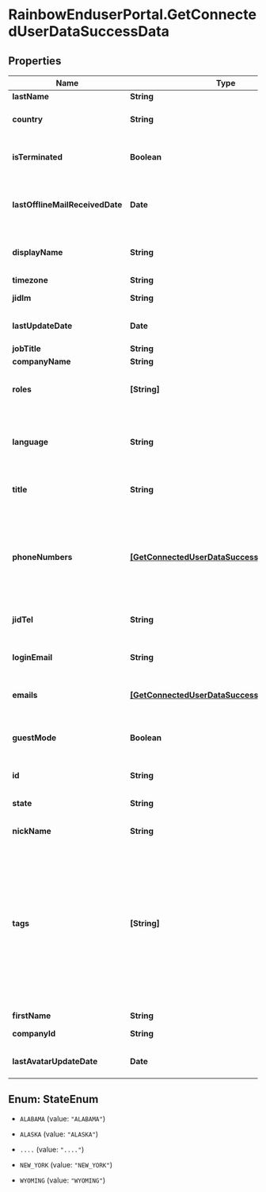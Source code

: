 # RainbowEnduserPortal.GetConnectedUserDataSuccessData

## Properties

Name | Type | Description | Notes
------------ | ------------- | ------------- | -------------
**lastName** | **String** | User last name | 
**country** | **String** | User country (ISO 3166-1 alpha3 format) | 
**isTerminated** | **Boolean** | Indicates if the Rainbow account of this user has been deleted | 
**lastOfflineMailReceivedDate** | **Date** | The last time the user has received a message to connect to Rainbow from the logged in user | 
**displayName** | **String** | User display name (firstName + lastName concatenated on server side) | 
**timezone** | **String** | User timezone name | 
**jidIm** | **String** | User Jabber IM identifier | 
**lastUpdateDate** | **Date** | Date of last user update (whatever the field updated) | 
**jobTitle** | **String** | User job title | 
**companyName** | **String** | User company name | 
**roles** | **[String]** | DEPRECATED (will be removed in a future release).    List of user roles (Array of String) | 
**language** | **String** | User language (ISO 639-1 code format, with possibility of regional variation. Ex: both &#39;en&#39; and &#39;en-US&#39; are supported) | 
**title** | **String** | User title (honorifics title, like Mr, Mrs, Sir, Lord, Lady, Dr, Prof,...) | 
**phoneNumbers** | [**[GetConnectedUserDataSuccessPhoneNumbers]**](GetConnectedUserDataSuccessPhoneNumbers.md) | Array of user phone numbers objects.    Phone number objects can:   * be created by user (information filled by user), * come from association with a system (pbx) device (association is done by admin).   | 
**jidTel** | **String** | User Jabber TEL identifier | 
**loginEmail** | **String** | DEPRECATED (will be removed in a future release).    User email address (used for login) | 
**emails** | [**[GetConnectedUserDataSuccessEmails]**](GetConnectedUserDataSuccessEmails.md) | Array of user emails addresses objects | 
**guestMode** | **Boolean** | Indicated a user embedded in a chat or conference room, as guest, with limited rights until he finalizes his registration. | 
**id** | **String** | User unique identifier | 
**state** | **String** | When country is &#39;USA&#39;, a state can be defined. Else it is not managed. | [optional] 
**nickName** | **String** | User nickName | 
**tags** | **[String]** | An Array of free tags associated to the user.    A maximum of 5 tags is allowed, each tag can have a maximum length of 64 characters.    &#x60;tags&#x60; can only be set by users who have administrator rights on the user. The user can&#39;t modify the tags.    The tags are only visible by the user and all users belonging to his organisation/company. | 
**firstName** | **String** | User first name | 
**companyId** | **String** | User company unique identifier | 
**lastAvatarUpdateDate** | **Date** | Date of last user avatar create/update, null if no avatar | 



## Enum: StateEnum


* `ALABAMA` (value: `"ALABAMA"`)

* `ALASKA` (value: `"ALASKA"`)

* `....` (value: `"...."`)

* `NEW_YORK` (value: `"NEW_YORK"`)

* `WYOMING` (value: `"WYOMING"`)




